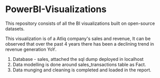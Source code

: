 # PowerBI-Visualizations
This repository consists of all the BI visualizations built on open-source datasets.

This visualization is of a Atliq company's sales and revenue, It can be observed that over the past 4 years there has been a declining trend in revenue generation YoY.

1. Database - sales, attached the sql dump deployed in localhost
2. Data modelling is done around sales_transactions table as Fact.
3. Data munging and cleaning is completed and loaded in the report.
